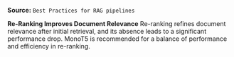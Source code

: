 **Source:** `Best Practices for RAG pipelines`

**Re-Ranking Improves Document Relevance**
Re-ranking refines document relevance after initial retrieval, and its absence leads to a significant performance drop. MonoT5 is recommended for a balance of performance and efficiency in re-ranking.
